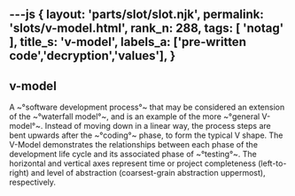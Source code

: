 ---js
{
  layout: 'parts/slot/slot.njk',
  permalink: 'slots/v-model.html',
  rank_n: 288,
  tags: [ 'notag' ],
  title_s: 'v-model',
  labels_a: ['pre-written code','decryption','values'],
}
---
## v-model

A ~°software development process°~ that may be considered an extension of the ~°waterfall model°~, and is an example of the more ~°general V-model°~. Instead of moving down in a linear way, the process steps are bent upwards after the ~°coding°~ phase, to form the typical V shape. The V-Model demonstrates the relationships between each phase of the development life cycle and its associated phase of ~°testing°~. The horizontal and vertical axes represent time or project completeness (left-to-right) and level of abstraction (coarsest-grain abstraction uppermost), respectively.
